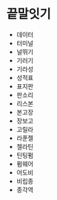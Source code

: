 # 끝말잇기

* 데이터
* 터미널
* 널뛰기
* 기러기
* 기라성
* 성적표
* 표지판
* 판소리
* 리스본
* 본고장
* 장보고
* 고릴라
* 라푼젤
* 젤라틴
* 틴팅펌
* 펌웨어
* 어도비
* 비립종
* 종각역
